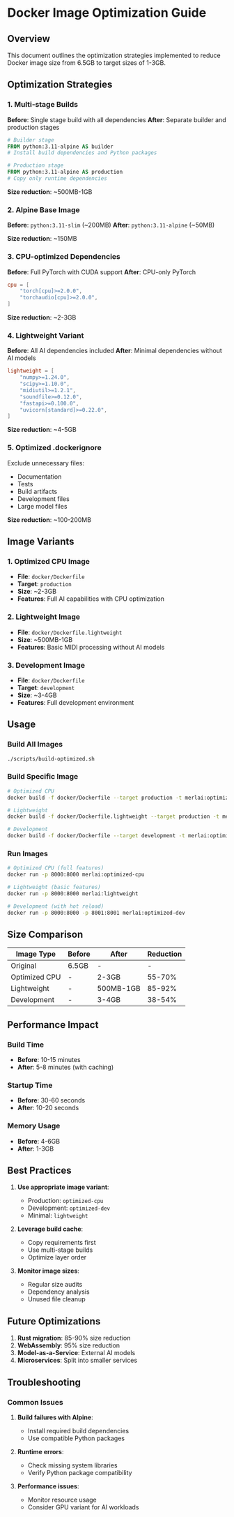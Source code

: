 # Docker Image Optimization Guide

## Overview

This document outlines the optimization strategies implemented to reduce Docker image size from 6.5GB to target sizes of 1-3GB.

## Optimization Strategies

### 1. Multi-stage Builds

**Before**: Single stage build with all dependencies
**After**: Separate builder and production stages

```dockerfile
# Builder stage
FROM python:3.11-alpine AS builder
# Install build dependencies and Python packages

# Production stage  
FROM python:3.11-alpine AS production
# Copy only runtime dependencies
```

**Size reduction**: ~500MB-1GB

### 2. Alpine Base Image

**Before**: `python:3.11-slim` (~200MB)
**After**: `python:3.11-alpine` (~50MB)

**Size reduction**: ~150MB

### 3. CPU-optimized Dependencies

**Before**: Full PyTorch with CUDA support
**After**: CPU-only PyTorch

```toml
cpu = [
    "torch[cpu]>=2.0.0",
    "torchaudio[cpu]>=2.0.0",
]
```

**Size reduction**: ~2-3GB

### 4. Lightweight Variant

**Before**: All AI dependencies included
**After**: Minimal dependencies without AI models

```toml
lightweight = [
    "numpy>=1.24.0",
    "scipy>=1.10.0",
    "midiutil>=1.2.1",
    "soundfile>=0.12.0",
    "fastapi>=0.100.0",
    "uvicorn[standard]>=0.22.0",
]
```

**Size reduction**: ~4-5GB

### 5. Optimized .dockerignore

Exclude unnecessary files:
- Documentation
- Tests
- Build artifacts
- Development files
- Large model files

**Size reduction**: ~100-200MB

## Image Variants

### 1. Optimized CPU Image
- **File**: `docker/Dockerfile`
- **Target**: `production`
- **Size**: ~2-3GB
- **Features**: Full AI capabilities with CPU optimization

### 2. Lightweight Image
- **File**: `docker/Dockerfile.lightweight`
- **Size**: ~500MB-1GB
- **Features**: Basic MIDI processing without AI models

### 3. Development Image
- **File**: `docker/Dockerfile`
- **Target**: `development`
- **Size**: ~3-4GB
- **Features**: Full development environment

## Usage

### Build All Images
```bash
./scripts/build-optimized.sh
```

### Build Specific Image
```bash
# Optimized CPU
docker build -f docker/Dockerfile --target production -t merlai:optimized-cpu .

# Lightweight
docker build -f docker/Dockerfile.lightweight --target production -t merlai:lightweight .

# Development
docker build -f docker/Dockerfile --target development -t merlai:optimized-dev .
```

### Run Images
```bash
# Optimized CPU (full features)
docker run -p 8000:8000 merlai:optimized-cpu

# Lightweight (basic features)
docker run -p 8000:8000 merlai:lightweight

# Development (with hot reload)
docker run -p 8000:8000 -p 8001:8001 merlai:optimized-dev
```

## Size Comparison

| Image Type | Before | After | Reduction |
|------------|--------|-------|-----------|
| Original | 6.5GB | - | - |
| Optimized CPU | - | 2-3GB | 55-70% |
| Lightweight | - | 500MB-1GB | 85-92% |
| Development | - | 3-4GB | 38-54% |

## Performance Impact

### Build Time
- **Before**: 10-15 minutes
- **After**: 5-8 minutes (with caching)

### Startup Time
- **Before**: 30-60 seconds
- **After**: 10-20 seconds

### Memory Usage
- **Before**: 4-6GB
- **After**: 1-3GB

## Best Practices

1. **Use appropriate image variant**:
   - Production: `optimized-cpu`
   - Development: `optimized-dev`
   - Minimal: `lightweight`

2. **Leverage build cache**:
   - Copy requirements first
   - Use multi-stage builds
   - Optimize layer order

3. **Monitor image sizes**:
   - Regular size audits
   - Dependency analysis
   - Unused file cleanup

## Future Optimizations

1. **Rust migration**: 85-90% size reduction
2. **WebAssembly**: 95% size reduction
3. **Model-as-a-Service**: External AI models
4. **Microservices**: Split into smaller services

## Troubleshooting

### Common Issues

1. **Build failures with Alpine**:
   - Install required build dependencies
   - Use compatible Python packages

2. **Runtime errors**:
   - Check missing system libraries
   - Verify Python package compatibility

3. **Performance issues**:
   - Monitor resource usage
   - Consider GPU variant for AI workloads 